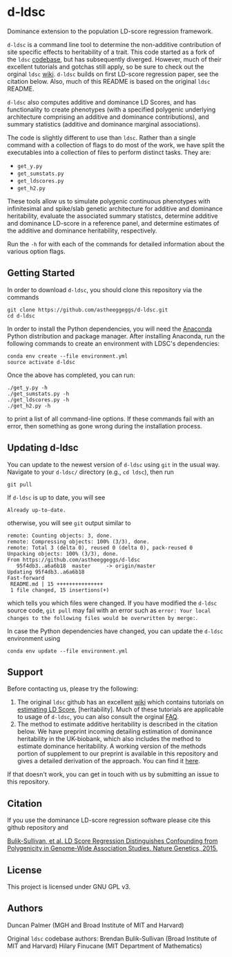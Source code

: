 # d-ldsc
Dominance extension to the population LD-score regression framework.

`d-ldsc` is a command line tool to determine the non-additive contribution of site specific effects to heritability of a trait. This code started as a fork of the `ldsc` [codebase](https://github.com/bulik/ldsc), but has subsequently diverged. However, much of their excellent tutorials and gotchas still apply, so be sure to check out the orginal `ldsc` [wiki](https://github.com/bulik/ldsc/wiki). `d-ldsc` builds on first LD-score regression paper, see the citation below. Also, much of this README is based on the original `ldsc` README.

`d-ldsc` also computes additive and dominance LD Scores, and has functionality to create phenotypes (with a specified polygenic underlying architecture comprising an additive and dominance contributions), and summary statistics (additive and dominance marginal associations).

The code is slightly different to use than `ldsc`. Rather than a single command with a collection of flags to do most of the work, we have split the executables into a collection of files to perform distinct tasks. They are:

+ `get_y.py` 
+ `get_sumstats.py`
+ `get_ldscores.py`
+ `get_h2.py`

These tools allow us to simulate polygenic continuous phenotypes with infinitesimal and spike/slab genetic architecture for additive and dominance heritability, evaluate the associated summary statistcs, determine additive and dominance LD-score in a reference panel, and determine estimates of the additive and dominance heritability, respectively. 

Run the `-h` for with each of the commands for detailed information about the various option flags. 


## Getting Started

In order to download `d-ldsc`, you should clone this repository via the commands
```  
git clone https://github.com/astheeggeggs/d-ldsc.git
cd d-ldsc
```

In order to install the Python dependencies, you will need the [Anaconda](https://store.continuum.io/cshop/anaconda/) Python distribution and package manager. After installing Anaconda, run the following commands to create an environment with LDSC's dependencies:

```
conda env create --file environment.yml
source activate d-ldsc
```

Once the above has completed, you can run:

```
./get_y.py -h
./get_sumstats.py -h
./get_ldscores.py -h
./get_h2.py -h
```
to print a list of all command-line options. If these commands fail with an error, then something as gone wrong during the installation process. 

## Updating d-ldsc

You can update to the newest version of `d-ldsc` using `git` in the usual way. Navigate to your `d-ldsc/` directory (e.g., `cd ldsc`), then run
```
git pull
```
If `d-ldsc` is up to date, you will see 
```
Already up-to-date.
```
otherwise, you will see `git` output similar to 
```
remote: Counting objects: 3, done.
remote: Compressing objects: 100% (3/3), done.
remote: Total 3 (delta 0), reused 0 (delta 0), pack-reused 0
Unpacking objects: 100% (3/3), done.
From https://github.com/astheeggeggs/d-ldsc
   95f4db3..a6a6b18  master     -> origin/master
Updating 95f4db3..a6a6b18
Fast-forward
 README.md | 15 +++++++++++++++
 1 file changed, 15 insertions(+)
 ```
which tells you which files were changed. If you have modified the `d-ldsc` source code, `git pull` may fail with an error such as `error: Your local changes to the following files would be overwritten by merge:`. 

In case the Python dependencies have changed, you can update the `d-ldsc` environment using

```
conda env update --file environment.yml
```

## Support

Before contacting us, please try the following:

1. The original `ldsc` github has an excellent [wiki](https://github.com/bulik/ldsc/wiki) which contains tutorials on [estimating LD Score](https://github.com/bulik/ldsc/wiki/LD-Score-Estimation-Tutorial), [heritability]. Much of these tutorials are applicable to usage of `d-ldsc`, you can also consult the orginal [FAQ](https://github.com/bulik/ldsc/wiki/FAQ).
2. The method to estimate additive heritability is described in the citation below. We have preprint incoming detailing estimation of dominance heritability in the UK-biobank, which also includes the method to estimate dominance heritability. A working version of the methods portion of supplement to our preprint is available in this repository and gives a detailed derivation of the approach. You can find it [here](https://github.com/astheeggeggs/d-ldsc/blob/main/methods/methods.pdf).

If that doesn't work, you can get in touch with us by submitting an issue to this repository.

## Citation

If you use the dominance LD-score regression software please cite this github repository and

[Bulik-Sullivan, et al. LD Score Regression Distinguishes Confounding from Polygenicity in Genome-Wide Association Studies.
Nature Genetics, 2015.](http://www.nature.com/ng/journal/vaop/ncurrent/full/ng.3211.html)

## License

This project is licensed under GNU GPL v3.

## Authors

Duncan Palmer (MGH and Broad Institute of MIT and Harvard)

Original `ldsc` codebase authors:
Brendan Bulik-Sullivan (Broad Institute of MIT and Harvard)
Hilary Finucane (MIT Department of Mathematics)
